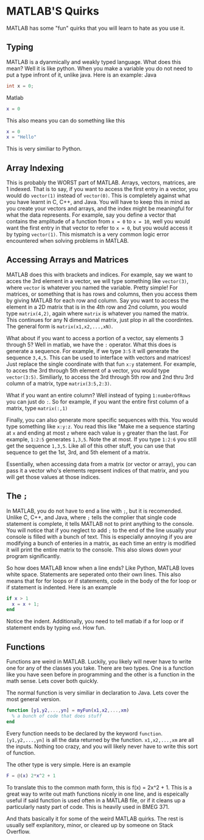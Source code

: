 # MATLAB'S Quirks

MATLAB has some "fun" quirks that you will learn to hate as you use it.

## Typing

MATLAB is a dyanmically and weakly typed language. What does this mean? Well it is like python. When you make a variable you do not need to put a type infront of it, unlike java. Here is an example:
Java
```java
int x = 0;
```
Matlab
```MATLAB
x = 0
```

This also means you can do something like this

```MATLAB
x = 0
x = "Hello"
```

This is very similiar to Python.

## Array Indexing

This is probably the WORST part of MATLAB. Arrays, vectors, matrices, are 1 indexed. That is to say, if you want to access the first entry in a vector, you would do `vector(1)` instead of `vector(0)`. This is completely against what you have learnt in C, C++, and Java. You will have to keep this in mind as you create your vectors and arrays, and the index might be meaningful for what the data represents. For example, say you define a vector that contains the amplitude of a function from `x = 0` to `x = 10`, well you would want the first entry in that vector to refer to `x = 0`, but you would access it by typing `vector(1)`. This mismatch is a very common logic error encountered when solving problems in MATLAB.

## Accessing Arrays and Matrices

MATLAB does this with brackets and indices. For example, say we want to acces the 3rd element in a vector, we will type something like `vector(3)`, where `vector` is whatever you named the variable. Pretty simple! For matrices, or something that is has rows and columns, then you access them by giving MATLAB for each row and column. Say you want to access the element in a 2D matrix that is in the 4th row and 2nd column, you would type `matrix(4,2)`, again where `matrix` is whatever you named the matrix. This continues for any N dimensional matrix, just plop in all the coordintes. The general form is `matrix(x1,x2,...,xN)`.

What about if you want to access a portion of a vector, say elements 3 through 5? Well in matlab, we have the `:` operator. What this does is generate a sequence. For example, if we type `3:5` it will generate the sequence `3,4,5`. This can be used to interface with vectors and matrices! Just replace the single coordinate with that fun `x:y` statement. For example, to acces the 3rd through 5th element of a vector, you would type `vector(3:5)`. Similiarly, to access the 3rd through 5th row and 2nd thru 3rd column of a matrix, type `matrix(3:5,2:3)`.

What if you want an entire column? Well instead of typing `1:numberOfRows` you can just do `:`. So for example, if you want the entire first column of a matrix, type `matrix(:,1)`

Finally, you can also generate more specific sequences with this. You would type something like `x:y:z`. You read this like "Make me a sequence starting at `x` and ending at most `z` where each value is `y` greater than the last. For example, `1:2:5` generates `1,3,5`. Note the at most. If you type `1:2:6` you still get the sequence `1,3,5`. Like all of this other stuff, you can use that sequence to get the 1st, 3rd, and 5th element of a matrix.

Essentially, when accessing data from a matrix (or vector or array), you can pass it a vector who's elements represent indices of that matrix, and you will get those values at those indices.

## The `;`

In MATLAB, you do not have to end a line with `;`, but it is recomended. Unlike C, C++, and Java, where `;` tells the complier that single code statement is complete, it tells MATLAB not to print anything to the console. You will notice that if you neglect to add `;` to the end of the line usually your console is filled with a bunch of text. This is especially annoying if you are modifying a bunch of enteries in a matrix, as each time an entry is modified it will print the entire matrix to the console. This also slows down your program significantly.

So how does MATLAB know when a line ends? Like Python, MATLAB loves white space. Statements are seperated onto their own lines. This also means that for for loops or if statements, code in the body of the for loop or if statement is indented. Here is an example
```MATLAB
if x > 1
  x = x + 1;
end
```
Notice the indent. Additionally, you need to tell matlab if a for loop or if statement ends by typing `end`. How fun.

## Functions

Functions are weird in MATLAB. Luckily, you likely will never have to write one for any of the classes you take. There are two types. One is a function like you have seen before in programming and the other is a function in the math sense. Lets cover both quickly.

The normal function is very similiar in declaration to Java. Lets cover the most general version.

```MATLAB
function [y1,y2,...,yn] = myFun(x1,x2,...,xm)
  % a bunch of code that does stuff
end
```

Every function needs to be declared by the keyword `function`. `[y1,y2,...,yn]` is all the data returned by the function. `x1,x2,...,xm` are all the inputs. Nothing too crazy, and you will likely never have to write this sort of function.

The other type is very simple. Here is an example

```MATLAB
F = @(x) 2*x^2 + 1
```

To translate this to the common math form, this is f(x) = 2x^2 + 1. This is a great way to write out math functions nicely in one line, and is espeically useful if said function is used often in a MATLAB file, or if it cleans up a particularly nasty part of code. This is heavily used in BMEG 371.



And thats basically it for some of the weird MATLAB quirks. The rest is usually self explanitory, minor, or cleared up by someone on Stack Overflow.
